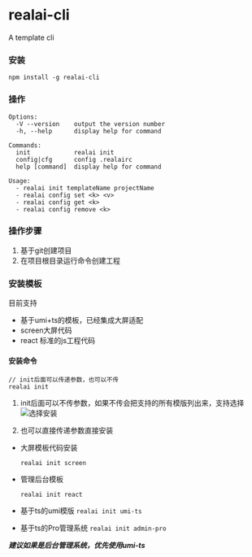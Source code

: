 # realai-cli

A template cli

### 安装

`npm install -g realai-cli`
### 操作
```
Options:
  -V --version    output the version number
  -h, --help      display help for command

Commands:
  init            realai init
  config|cfg      config .realairc
  help [command]  display help for command

Usage:
  - realai init templateName projectName
  - realai config set <k> <v>
  - realai config get <k>
  - realai config remove <k>
```
### 操作步骤

1. 基于git创建项目
2. 在项目根目录运行命令创建工程
### 安装模板
目前支持
* 基于umi+ts的模板，已经集成大屏适配  
* screen大屏代码
* react 标准的js工程代码

#### 安装命令
```
// init后面可以传递参数，也可以不传
realai init 
```

 1. init后面可以不传参数，如果不传会把支持的所有模版列出来，支持选择 
   ![选择安装](https://tva1.sinaimg.cn/large/008i3skNly1grt6jeeuplj30gn02edfy.jpg)

 2. 也可以直接传递参数直接安装
* 大屏模板代码安装

    `realai init screen`

* 管理后台模板

    `realai init react`

* 基于ts的umi模版
    `realai init umi-ts`

* 基于ts的Pro管理系统
  `realai init admin-pro`

***建议如果是后台管理系统，优先使用umi-ts***
